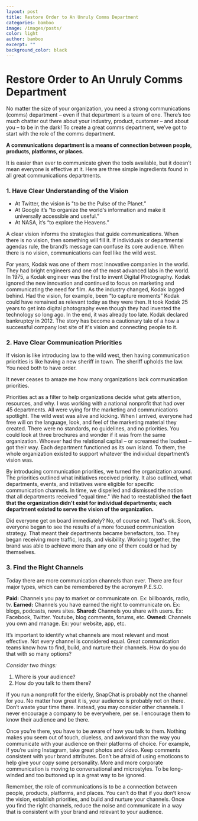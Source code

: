 ```yaml
---
layout: post
title: Restore Order to An Unruly Comms Department
categories: bamboo
image: /images/posts/
color: light
author: bamboo
excerpt: ""
background_color: black
---
```


# Restore Order to An Unruly Comms Department

No matter the size of your organization, you need a strong communications (comms) department – even if that department is a team of one. There’s too much chatter out there about your industry, product, customer – and about you – to be in the dark! To create a great comms department, we’ve got to start with the role of the comms department. 

**A communications department is a means of connection between people, products, platforms, or places.**

It is easier than ever to communicate given the tools available, but it doesn’t mean everyone is effective at it. Here are three simple ingredients found in all great communications departments.  

### 1. Have Clear Understanding of the Vision

- At Twitter, the vision is "to be the Pulse of the Planet.” 
- At Google it’s “to organize the world‘s information and make it universally accessible and useful.” 
- At NASA, it’s “to explore the Heavens.” 

A clear vision informs the strategies that guide communications. When there is no vision, then something will fill it. If individuals or departmental agendas rule, the brand’s message can confuse its core audience. When there is no vision, communications can feel like the wild west.

For years, Kodak was one of them most innovative companies in the world. They had bright engineers and one of the most advanced labs in the world. In 1975, a Kodak engineer was the first to invent Digital Photography. Kodak ignored the new innovation and continued to focus on marketing and communicating the need for film. As the industry changed, Kodak lagged behind. Had the vision, for example, been “to capture moments” Kodak could have remained as relevant today as they were then. It took Kodak 25 years to get into digital photography even though they had invented the technology so long ago. In the end, it was already too late. Kodak declared bankruptcy in 2012. The story has become a cautionary tale of a how a successful company lost site of it's vision and connecting people to it.

### 2. Have Clear Communication Priorities
If vision is like introducing law to the wild west, then having communication priorities is like having a new sheriff in town. The sheriff upholds the law. You need both to have order. 

It never ceases to amaze me how many organizations lack communication priorities. 

Priorities act as a filter to help organizations decide what gets attention, resources, and why. I was working with a national nonprofit that had over 45 departments. All were vying for the marketing and communications spotlight. The wild west was alive and kicking. When I arrived, everyone had free will on the language, look, and feel of the marketing material they created. There were no standards, no guidelines, and no priorities. You could look at three brochures and wonder if it was from the same organization. Whoever had the relational capital – or screamed the loudest – got their way. Each department functioned as its own island. To them, the whole organization existed to support whatever the individual department’s vision was. 

By introducing communication priorities, we turned the organization around. The priorities outlined what initiatives received priority. It also outlined, what departments, events, and initiatives were eligible for specific communication channels. In time, we dispelled and dismissed the notion that all departments received "equal time." We had to reestablished **the fact that the organization didn't exist for individual departments; each department existed to serve the vision of the organization.** 

Did everyone get on board immediately? No, of course not. That's ok. Soon, everyone began to see the results of a more focused communication strategy. That meant their departments became benefactors, too. They began receiving more traffic, leads, and visibility. Working together, the brand was able to achieve more than any one of them could or had by themselves. 

### 3. Find the Right Channels
Today there are more communication channels than ever. There are four major types, which can be remembered by the acronym P.E.S.O.

**Paid:** Channels you pay to market or communicate on. Ex: billboards, radio, tv.
**Earned:** Channels you have earned the right to communicate on. Ex: blogs, podcasts, news sites.
**Shared:** Channels you share with users. Ex: Facebook, Twitter. Youtube, blog comments, forums, etc.
**Owned:** Channels you own and manage. Ex: your website, app, etc.

It’s important to identify what channels are most relevant and most effective. Not every channel is considered equal. Great communication teams know how to find, build, and nurture their channels. How do you do that with so many options?

*Consider two things:*

1. Where is your audience?
2. How do you talk to them there?

If you run a nonprofit for the elderly, SnapChat is probably not the channel for you. No matter how great it is, your audience is probably not on there. Don’t waste your time there. 
Instead, you may consider other channels. I never encourage a company to be everywhere, per se. I encourage them to know their audience and be there. 

Once you’re there, you have to be aware of how you talk to them. Nothing makes you seem out of touch, clueless, and awkward than the way you communicate with your audience on their platforms of choice. For example, if you’re using Instagram, take great photos and video. Keep comments consistent with your brand attributes. Don’t be afraid of using emoticons to help give your copy some personality. More and more corporate communication is moving to conversational and microstyles. To be long-winded and too buttoned up is a great way to be ignored.  

Remember, the role of communications is to be a connection between people, products, platforms, and places. You can’t do that if you don’t know the vision, establish priorities, and build and nurture your channels. Once you find the right channels, reduce the noise and communicate in a way that is consistent with your brand and relevant to your audience. 